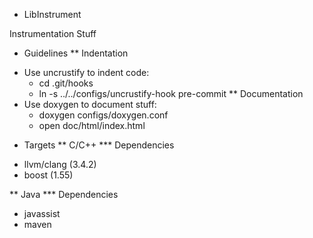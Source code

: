 * LibInstrument

Instrumentation Stuff

* Guidelines
** Indentation
 - Use uncrustify to indent code:
   - cd .git/hooks
   - ln -s ../../configs/uncrustify-hook pre-commit
** Documentation
 - Use doxygen to document stuff:
   - doxygen configs/doxygen.conf
   - open doc/html/index.html
* Targets
** C/C++
*** Dependencies
 - llvm/clang (3.4.2)
 - boost (1.55)

** Java
*** Dependencies
 - javassist
 - maven

